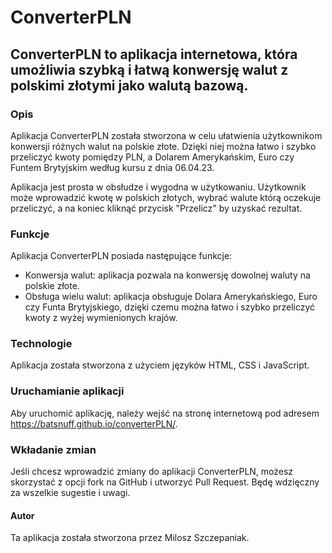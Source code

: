 # ConverterPLN
## ConverterPLN to aplikacja internetowa, która umożliwia szybką i łatwą konwersję walut z polskimi złotymi jako walutą bazową.

### Opis
Aplikacja ConverterPLN została stworzona w celu ułatwienia użytkownikom konwersji różnych walut na polskie złote. Dzięki niej można łatwo i szybko przeliczyć kwoty pomiędzy PLN, a Dolarem Amerykańskim, Euro czy Funtem Brytyjskim według kursu z dnia 06.04.23.   

Aplikacja jest prosta w obsłudze i wygodna w użytkowaniu. Użytkownik może wprowadzić kwotę w polskich złotych, wybrać walute którą oczekuje przeliczyć, a na koniec kliknąć przycisk "Przelicz" by uzyskać rezultat.

### Funkcje
Aplikacja ConverterPLN posiada następujące funkcje:

- Konwersja walut: aplikacja pozwala na konwersję dowolnej waluty na polskie złote.
- Obsługa wielu walut: aplikacja obsługuje Dolara Amerykańskiego, Euro czy Funta Brytyjskiego, dzięki czemu można łatwo i szybko przeliczyć kwoty z wyżej wymienionych krajów.

### Technologie
Aplikacja została stworzona z użyciem języków HTML, CSS i JavaScript.

### Uruchamianie aplikacji
Aby uruchomić aplikację, należy wejść na stronę internetową pod adresem https://batsnuff.github.io/converterPLN/.

### Wkładanie zmian
Jeśli chcesz wprowadzić zmiany do aplikacji ConverterPLN, możesz skorzystać z opcji fork na GitHub i utworzyć Pull Request. Będę wdzięczny za wszelkie sugestie i uwagi.

#### Autor
Ta aplikacja została stworzona przez Milosz Szczepaniak.